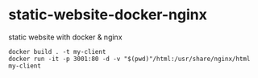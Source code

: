 # static-website-docker-nginx
static website with docker &amp; nginx

```
docker build . -t my-client
docker run -it -p 3001:80 -d -v "$(pwd)"/html:/usr/share/nginx/html my-client
```